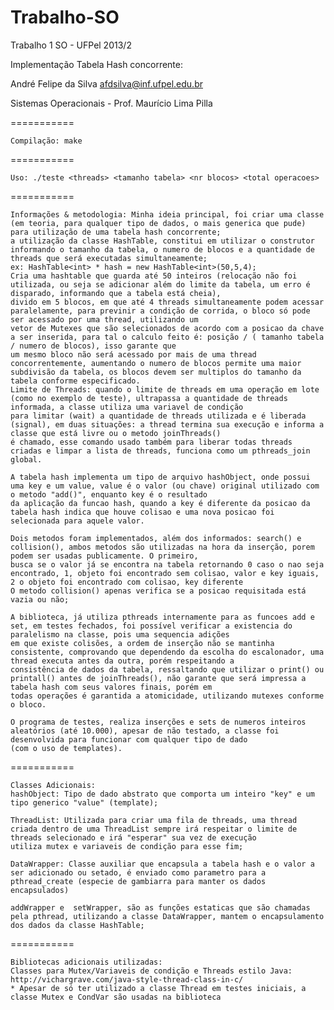 Trabalho-SO
===========

Trabalho 1 SO - UFPel 2013/2

Implementação Tabela Hash concorrente:

André Felipe da Silva
afdsilva@inf.ufpel.edu.br

Sistemas Operacionais - Prof. Maurício Lima Pilla

===========

	Compilação: make
	
===========
	
	Uso: ./teste <threads> <tamanho tabela> <nr blocos> <total operacoes>

===========
	
	Informações & metodologia: Minha ideia principal, foi criar uma classe (em teoria, para qualquer tipo de dados, o mais generica que pude) para utilização de uma tabela hash concorrente;
	a utilização da classe HashTable, constitui em utilizar o construtor informando o tamanho da tabela, o numero de blocos e a quantidade de threads que será executadas simultaneamente;
	ex:	HashTable<int> * hash = new HashTable<int>(50,5,4);
	Cria uma hashtable que guarda até 50 inteiros (relocação não foi utilizada, ou seja se adicionar além do limite da tabela, um erro é disparado, informando que a tabela está cheia),
	divido em 5 blocos, em que até 4 threads simultaneamente podem acessar paralelamente, para previnir a condição de corrida, o bloco só pode ser acessado por uma thread, utilizando um
	vetor de Mutexes que são selecionados de acordo com a posicao da chave a ser inserida, para tal o calculo feito é: posição / ( tamanho tabela / numero de blocos), isso garante que
	um mesmo bloco não será acessado por mais de uma thread concorrentemente, aumentando o numero de blocos permite uma maior subdivisão da tabela, os blocos devem ser multiplos do tamanho da
	tabela conforme especificado.
	Limite de Threads: quando o limite de threads em uma operação em lote (como no exemplo de teste), ultrapassa a quantidade de threads informada, a classe utiliza uma variavel de condição
	para limitar (wait) a quantidade de threads utilizada e é liberada (signal), em duas situações: a thread termina sua execução e informa a classe que está livre ou o metodo joinThreads()
	é chamado, esse comando usado também para liberar todas threads criadas e limpar a lista de threads, funciona como um pthreads_join global.
	
	A tabela hash implementa um tipo de arquivo hashObject, onde possui uma key e um value, value é o valor (ou chave) original utilizado com o metodo "add()", enquanto key é o resultado
	da aplicação da funcao hash, quando a key é diferente da posicao da tabela hash indica que houve colisao e uma nova posicao foi selecionada para aquele valor.
	
	Dois metodos foram implementados, além dos informados: search() e collision(), ambos metodos são utilizadas na hora da inserção, porem podem ser usadas publicamente. O primeiro, 
	busca se o valor já se encontra na tabela retornando 0 caso o nao seja encontrado, 1, objeto foi encontrado sem colisao, valor e key iguais, 2 o objeto foi encontrado com colisao, key diferente
	O metodo collision() apenas verifica se a posicao requisitada está vazia ou não;
	
	A biblioteca, já utiliza pthreads internamente para as funcoes add e set, em testes fechados, foi possível verificar a existencia do paralelismo na classe, pois uma sequencia adições
	em que existe colisões, a ordem de inserção não se mantinha consistente, comprovando que dependendo da escolha do escalonador, uma thread executa antes da outra, porém respeitando a
	consistência de dados da tabela, ressaltando que utilizar o print() ou printall() antes de joinThreads(), não garante que será impressa a tabela hash com seus valores finais, porém em
	todas operações é garantida a atomicidade, utilizando mutexes conforme o bloco.

	O programa de testes, realiza inserções e sets de numeros inteiros aleatórios (até 10.000), apesar de não testado, a classe foi desenvolvida para funcionar com qualquer tipo de dado 
	(com o uso de templates).
		
===========

	Classes Adicionais:
	hashObject: Tipo de dado abstrato que comporta um inteiro "key" e um tipo generico "value" (template);
	
	ThreadList: Utilizada para criar uma fila de threads, uma thread criada dentro de uma ThreadList sempre irá respeitar o limite de threads selecionado e irá "esperar" sua vez de execução
	utiliza mutex e variaveis de condição para esse fim;
	
	DataWrapper: Classe auxiliar que encapsula a tabela hash e o valor a ser adicionado ou setado, é enviado como parametro para a pthread_create (especie de gambiarra para manter os dados encapsulados)
	
	addWrapper e  setWrapper, são as funções estaticas que são chamadas pela pthread, utilizando a classe DataWrapper, mantem o encapsulamento dos dados da classe HashTable;
	
===========

	Bibliotecas adicionais utilizadas:
	Classes para Mutex/Variaveis de condição e Threads estilo Java: http://vichargrave.com/java-style-thread-class-in-c/
	* Apesar de só ter utilizado a classe Thread em testes iniciais, a classe Mutex e CondVar são usadas na biblioteca
